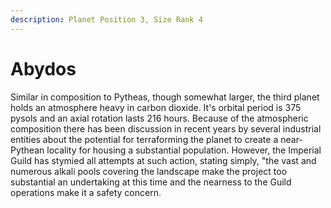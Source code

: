 ```yaml
---
description: Planet Position 3, Size Rank 4
---
```


# Abydos

Similar in composition to Pytheas, though somewhat larger, the third planet holds an atmosphere heavy in carbon dioxide. It's orbital period is 375 pysols and an axial rotation lasts 216 hours. Because of the atmospheric composition there has been discussion in recent years by several industrial entities about the potential for terraforming the planet to create a near-Pythean locality for housing a substantial population. However, the Imperial Guild has stymied all attempts at such action, stating simply, "the vast and numerous alkali pools covering the landscape make the project too substantial an undertaking at this time and the nearness to the Guild operations make it a safety concern.&#x20;
